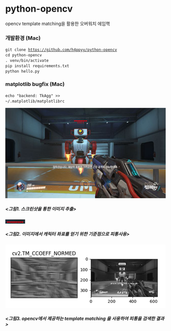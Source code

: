 # python-opencv
opencv template matching을 활용한 오버워치 에임핵

### 개발환경 (Mac)
<code>git clone https://github.com/h4ppyy/python-opencv</code>  
<code>cd python-opencv</code>   
<code>. venv/bin/activate</code>  
<code>pip install requirements.txt</code>   
<code>python hello.py</code> 

### matplotlib bugfix (Mac)
<code>echo "backend: TkAgg" >> ~/.matplotlib/matplotlibrc</code>

<img src='one.jpg'></img>
##### <그림1. 스크린샷을 통한 이미지 추출>

<img src='hp.png'></img>
##### <그림2. 이미지에서 캐릭터 좌표를 얻기 위한 기준점으로 피통사용>

<img src='sample.png'></img>
##### <그림3. opencv에서 제공하는 template matching 을 사용하여 피통을 검색한 결과>
